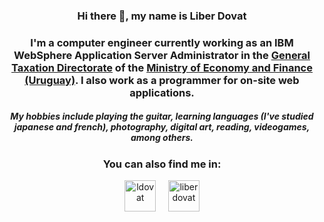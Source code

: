 
<h3 align="center">
Hi there 👋, my name is Liber Dovat
</h3>

<h3 align="center">
I'm a computer engineer currently working as an IBM WebSphere Application Server Administrator in the <a href="https://www.dgi.gub.uy" target="blank">General Taxation Directorate</a> of the <a href="https://www.gub.uy/ministerio-economia-finanzas/" target="blank">Ministry of Economy and Finance (Uruguay)</a>. I also work as a programmer for on-site web applications.
</h3>

<!--
<h3 align="center">
I'm a computer engineer currently working as a sysadmin in the <a href="https://www.fing.edu.uy/if" target="blank">Physics Institute</a> of the <a href="https://www.fing.edu.uy" target="blank">University of the Republic - UdelaR (Uruguay)</a>, and also working as support and programmer of frontend, backend and data processing for the <a href="http://les.edu.uy" target="blank">Laboratory of Solar Energy, (Uruguay)</a>.
</h3>
-->

<h5 align="center">
My hobbies include playing the guitar, learning languages (I've studied japanese and french), photography, digital art, reading, videogames, among others.
</h5>
<!--
<img height="200px" width="400" align="right" src="https://github-readme-streak-stats.herokuapp.com/?user=liber-dovat&theme=radical" />
<img height="200px" width="400" src="https://github-readme-stats.vercel.app/api?username=liber-dovat&count_private=true&theme=tokyonight&show_icons=true" />
-->

<h3 align="center">You can also find me in:</h3>
<p align="center">
<a href="https://twitter.com/ldovat" target="blank"><img align="center" src="https://www.fing.edu.uy/~ldovat/inicio/images/twitter_color.png" alt="ldovat" height="50" width="50" /></a> &nbsp;&nbsp;&nbsp;
<a href="https://instagram.com/liberdovat" target="blank"><img align="center" src="https://www.fing.edu.uy/~ldovat/inicio/images/instagram.png" alt="liberdovat" height="50" width="50" /></a>
</p>

<!--
**liber-dovat/liber-dovat** is a ✨ _special_ ✨ repository because its `README.md` (this file) appears on your GitHub profile.

Here are some ideas to get you started:

- 🔭 I’m currently working on ...
- 🌱 I’m currently learning ...
- 👯 I’m looking to collaborate on ...
- 🤔 I’m looking for help with ...
- 💬 Ask me about ...
- 📫 How to reach me: ...
- 😄 Pronouns: ...
- ⚡ Fun fact: ...
-->
